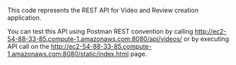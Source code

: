This code represents the REST API for Video and Review creation application.

You can test this API using Postman REST convention by calling http://ec2-54-88-33-85.compute-1.amazonaws.com:8080/api/videos/ or by executing API call on the http://ec2-54-88-33-85.compute-1.amazonaws.com:8080/static/index.html page.
